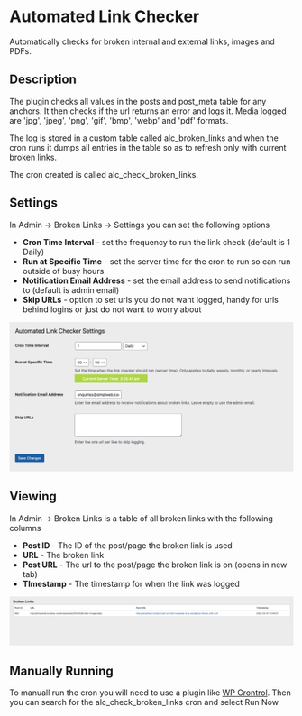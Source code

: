 # Automated Link Checker
Automatically checks for broken internal and external links, images and PDFs.


## Description
The plugin checks all values in the posts and post_meta table for any anchors. It then checks if the url returns an error and logs it. Media logged are 'jpg', 'jpeg', 'png', 'gif', 'bmp', 'webp' and 'pdf' formats.

The log is stored in a custom table called alc_broken_links and when the cron runs it dumps all entries in the table so as to refresh only with current broken links.

The cron created is called alc_check_broken_links.

## Settings
In Admin -> Broken Links -> Settings you can set the following options

- **Cron Time Interval** - set the frequency to run the link check (default is 1 Daily)
- **Run at Specific Time** - set the server time for the cron to run so can run outside of busy hours
- **Notification Email Address** - set the email address to send notifications to (default is admin email)
- **Skip URLs** - option to set urls you do not want logged, handy for urls behind logins or just do not want to worry about

![Settings Page](settings-screenshot-time.png "Settings Page")

## Viewing
In Admin -> Broken Links is a table of all broken links with the following columns
- **Post ID** - The ID of the post/page the broken link is used
- **URL** - The broken link
- **Post URL** - The url to the post/page the broken link is on (opens in new tab)
- **TImestamp** - The timestamp for when the link was logged

![Broken Links Page](table-screenshot.png "Broken Links Page")

## Manually Running
To manuall run the cron you will need to use a plugin like [WP Crontrol](https://wordpress.org/plugins/wp-crontrol/). Then you can search for the alc_check_broken_links cron and select Run Now